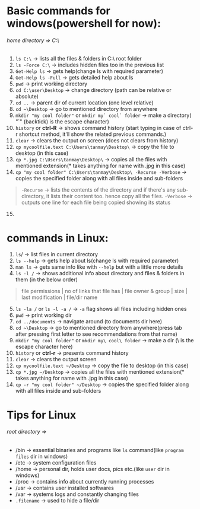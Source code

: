 # Basic commands for windows(powershell for now):  
###### home directory => C:\
1. `ls C:\` &#8594; lists all the files & folders in C:\ root folder  
2. `ls -Force C:\` &#8594; includes hidden files too in the previous list  
3. `Get-Help ls` &#8594; gets help(change ls with required parameter)  
4. `Get-Help ls -Full` &#8594; gets detailed help about ls  
5. `pwd` &#8594; print working directory  
6. `cd C:\user\Desktop` &#8594; change directory (path can be relative or absolute)  
7. `cd ..` &#8594; parent dir of current location (one level relative)
8. `cd ~\Desktop` &#8594; go to mentioned directory from anywhere  
9. `mkdir "my cool folder"` or ```mkdir my` cool` folder``` &#8594; make a directory( "\`" (backtick) is the escape character)  
10. `history` or **ctrl-R** &#8594; shows command history (start typing in case of ctrl-r shortcut method, it'll show the related previous commands.)
11. `clear` &#8594; clears the output on screen (does not clears from history)  
12. `cp mycoolfile.text C:\Users\tanmay\Desktop\` &#8594; copy the file to desktop (in this case)  
13. `cp *.jpg C:\Users\tanmay\Desktop\` &#8594; copies all the files with mentioned extension(* takes anything for name with .jpg in this case)  
14. `cp "my cool folder" C:\Users\tanmay\Desktop\ -Recurse -Verbose` &#8594; copies the specified folder along with all files inside and sub-folders  
> `-Recurse` &#8594; lists the contents of the directory and if there's any sub-directory, it lists their content too. hence copy all the files.
> `-Verbose` &#8594; outputs one line for each file being copied showing its status  
15. 



# commands in Linux:  
1. `ls`/ &#8594; list files in current directory  
2. `ls --help` &#8594; gets help about ls(change ls with required parameter)  
3. `man ls` &#8594; gets same info like with `--help` but with a little more details
4. `ls -l /` &#8594; shows additional info about directory and files & folders in them (in the below order)  
> file permissions | no of links that file has | file owner & group | size | last modification | file/dir name  
5. `ls -la /` or `ls -l -a /` &#8594; `-a` flag shows all files including hidden ones
6. `pwd` &#8594; print working dir  
7. `cd ../documents` &#8594; navigate around (to documents dir here)  
8. `cd ~\Desktop` &#8594; go to mentioned directory from anywhere(press tab after pressing first letter to see recommendations from that name)  
9. `mkdir "my cool folder"` or `mkdir my\ cool\ folder` &#8594; make a dir (\\ is the escape character here)  
10. `history` or **ctrl-r** &#8594; presents command history  
11. `clear` &#8594; clears the output screen  
12. `cp mycoolfile.text ~/Desktop` &#8594; copy the file to desktop (in this case)  
13. `cp *.jpg ~/Desktop` &#8594; copies all the files with mentioned extension(* takes anything for name with .jpg in this case)  
14. `cp -r "my cool folder" ~/Desktop` &#8594; copies the specified folder along with all files inside and sub-folders  

# Tips for Linux  
###### root directory =>  
* /bin &#8594; essential binaries and programs like `ls` command(like `program files` dir in windows)  
* /etc &#8594; system configuration files  
* /home &#8594; personal dir, holds user docs, pics etc.(like `user` dir in windows)  
* /proc &#8594; contains info about currently running processes  
* /usr &#8594; contains user installed softwares  
* /var &#8594; systems logs and constantly changing files  
* `.filename` &#8594; used to hide a file/dir  
